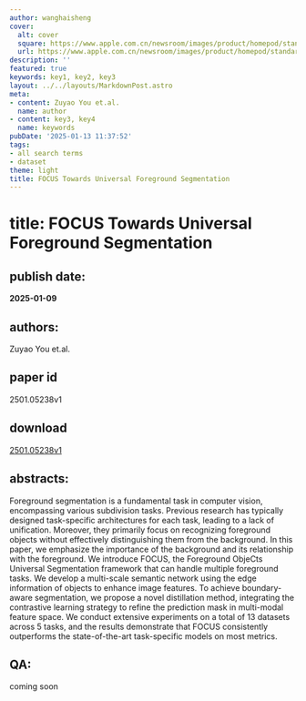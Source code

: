 ```yaml
---
author: wanghaisheng
cover:
  alt: cover
  square: https://www.apple.com.cn/newsroom/images/product/homepod/standard/Apple-HomePod-hero-230118_big.jpg.large_2x.jpg
  url: https://www.apple.com.cn/newsroom/images/product/homepod/standard/Apple-HomePod-hero-230118_big.jpg.large_2x.jpg
description: ''
featured: true
keywords: key1, key2, key3
layout: ../../layouts/MarkdownPost.astro
meta:
- content: Zuyao You et.al.
  name: author
- content: key3, key4
  name: keywords
pubDate: '2025-01-13 11:37:52'
tags:
- all search terms
- dataset
theme: light
title: FOCUS Towards Universal Foreground Segmentation
---
```


# title: FOCUS Towards Universal Foreground Segmentation 
## publish date: 
**2025-01-09** 
## authors: 
  Zuyao You et.al. 
## paper id
2501.05238v1
## download
[2501.05238v1](http://arxiv.org/abs/2501.05238v1)
## abstracts:
Foreground segmentation is a fundamental task in computer vision, encompassing various subdivision tasks. Previous research has typically designed task-specific architectures for each task, leading to a lack of unification. Moreover, they primarily focus on recognizing foreground objects without effectively distinguishing them from the background. In this paper, we emphasize the importance of the background and its relationship with the foreground. We introduce FOCUS, the Foreground ObjeCts Universal Segmentation framework that can handle multiple foreground tasks. We develop a multi-scale semantic network using the edge information of objects to enhance image features. To achieve boundary-aware segmentation, we propose a novel distillation method, integrating the contrastive learning strategy to refine the prediction mask in multi-modal feature space. We conduct extensive experiments on a total of 13 datasets across 5 tasks, and the results demonstrate that FOCUS consistently outperforms the state-of-the-art task-specific models on most metrics.
## QA:
coming soon
